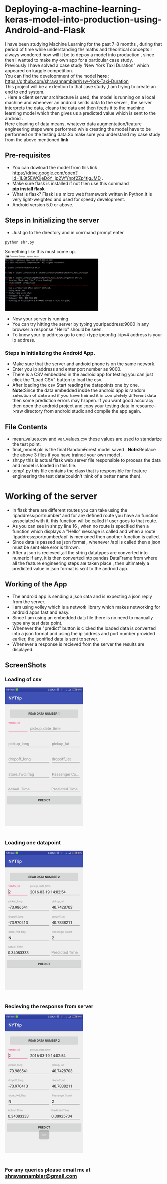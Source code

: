 # Deploying-a-machine-learning-keras-model-into-production-using-Android-and-Flask
I have been studying Machine Learning for the past 7-8 months , during that period of time while understanding the maths and theoritical concepts I always wondered how will it be to deploy a model into production , since then I wanted to make my own app for a particular case study.<br>
Previously I have solved a case study "New York Taxi Duration" which appeared on kaggle competition.<br>You can find the developmnent of the model **here** : https://github.com/shravannambiar/New-York-Taxi-Duration<br>
This project will be a extention to that case study ,I am trying to create an end to end system.
<br>. Here a client server architecture is used, the model is running on a local machine and whenever an android sends data to the server , the server interprets the data, cleans the data and then feeds it to the machine learning model which then gives us a predicted value which is sent to the android .
<br>
Here cleaning of data means, whatever data augmentation/feature engineering steps were  performed while creating the model have to be performed on the testing data.So make sure you understand my case study from the above mentioned **link**<br> 

## Pre-requisites
 * You can dowload the model from this link https://drive.google.com/open?id=1L8t5EWOjeDoY_jp2VfYnpf2Zp4tlgJMD .
 * Make sure flask is installed if not then use this command<br>
 **pip install flask**<br>
 * What is flask?
 Flask is a micro web framework written in Python.It is very light-weighted and used for speedy development.
 * Android version 5.0 or above.
 ## Steps in Initializing the server
* Just go to the directory and in command prompt enter
```
python shr.py
```
Something like this must come up.
<img src="images/first.PNG" width=300/><br>
* Now your server is running.
* You can try hitting the server by typing youripaddress:9000 in any browser a response "Hello" should be seen.
* To know your ip address go to cmd->type ipconfig->ipv4 address is your ip address.
### Steps in Initializing the Android App.
* Make sure that the server and android phone is on the same network.
* Enter you ip address and enter port number as 9000.
* There is a CSV embedded in the android app for testing you can just click the "Load CSV" button to load the csv.
* After loading the csv Start reading the datapoints one by one.<br>
**Note**:Since the data embedded inside the android app is random selection of data and if you have trained it in completely different data then some prediction errors may happen. If you want good accuracy then open the android project and copy your testing data in resource->raw directory from android studio and compile the app again.
## File Contents
* mean_values.csv and var_values.csv these values are used to standarize the test point.
* final_model.pkl is the final RandomForest model saved .
**Note**:Replace the above 3 files if you have trained your own model .
* shr.py this is actual flask web server file responsible to process the data and model is loaded in this file.
* temp1.py this file contains the class that is responsible for feature engineering the test data(couldn't think of a better name then).
# Working of the server 
* In flask there are different routes you can take using the 'ipaddress:portnumber' and for any defined route you have an function associated with it, this function will be called if user goes to that route.
* As you can see in shr.py line 16 , when no route is specified then a function which displays a "Hello" message is  called and when a route 'ipaddress:portnumber/api' is mentoned then another function is called.
* Since data is passed as json format , whenever /api is called then a json must be sent else eror is thrown.
* After a json is recieved ,all the string datatypes are converted into numeric if any,  it is then converted into pandas DataFrame from where all the feature engineering steps are taken place , then ultimately a predicted value in json format is sent to the android app.
## Working of the App
* The android app is sending a json data and is expecting a json reply from the server.
* I am using volley which is a network library which makes networking for android apps fast and easy.
* Since I am using an embedded data file there is no need to manually type any test data point.
* Whenever the "predict" button is clicked the loaded data is converted into a json format and using the ip address and port number provided earlier, the jsonified data is sent to server.
* Whenever a response is recieved from the server the results are displayed.
## ScreenShots
 ### Loading of csv
<img src="images/second.png" width=250/><br><br>
 ### Loading one datapoint 
<img src="images/third.png" width=250/><br><br>
 ### Recieving the response from server
<img src="images/fourth.png" width=250/><br><br>

### For any queries please email me at shravannambiar@gmail.com
